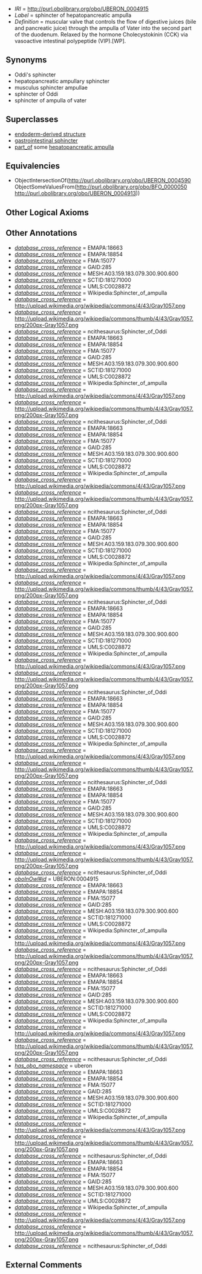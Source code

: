  * *IRI* = http://purl.obolibrary.org/obo/UBERON_0004915
 * *Label* = sphincter of hepatopancreatic ampulla
 * *Definition* = muscular valve that controls the flow of digestive juices (bile and pancreatic juice) through the ampulla of Vater into the second part of the duodenum. Relaxed by the hormone Cholecystokinin (CCK) via vasoactive intestinal polypeptide (VIP).[WP].

## Synonyms

 * Oddi's sphincter
 * hepatopancreatic ampullary sphincter
 * musculus sphincter ampullae
 * sphincter of Oddi
 * sphincter of ampulla of vater

## Superclasses

 * [endoderm-derived structure](../../UBERON/19/UBERON_0004119.md)
 * [gastrointestinal sphincter](../../UBERON/85/UBERON_0011185.md)
 * [part_of](../../BFO/50/BFO_0000050.md) some [hepatopancreatic ampulla](../../UBERON/13/UBERON_0004913.md)

## Equivalencies

 * ObjectIntersectionOf(<http://purl.obolibrary.org/obo/UBERON_0004590> ObjectSomeValuesFrom(<http://purl.obolibrary.org/obo/BFO_0000050> <http://purl.obolibrary.org/obo/UBERON_0004913>))

## Other Logical Axioms


## Other Annotations

 * *[database_cross_reference](../../ef/oboInOwl#hasDbXref.md)* = EMAPA:18663
 * *[database_cross_reference](../../ef/oboInOwl#hasDbXref.md)* = EMAPA:18854
 * *[database_cross_reference](../../ef/oboInOwl#hasDbXref.md)* = FMA:15077
 * *[database_cross_reference](../../ef/oboInOwl#hasDbXref.md)* = GAID:285
 * *[database_cross_reference](../../ef/oboInOwl#hasDbXref.md)* = MESH:A03.159.183.079.300.900.600
 * *[database_cross_reference](../../ef/oboInOwl#hasDbXref.md)* = SCTID:181271000
 * *[database_cross_reference](../../ef/oboInOwl#hasDbXref.md)* = UMLS:C0028872
 * *[database_cross_reference](../../ef/oboInOwl#hasDbXref.md)* = Wikipedia:Sphincter_of_ampulla
 * *[database_cross_reference](../../ef/oboInOwl#hasDbXref.md)* = http://upload.wikimedia.org/wikipedia/commons/4/43/Gray1057.png
 * *[database_cross_reference](../../ef/oboInOwl#hasDbXref.md)* = http://upload.wikimedia.org/wikipedia/commons/thumb/4/43/Gray1057.png/200px-Gray1057.png
 * *[database_cross_reference](../../ef/oboInOwl#hasDbXref.md)* = ncithesaurus:Sphincter_of_Oddi
 * *[database_cross_reference](../../ef/oboInOwl#hasDbXref.md)* = EMAPA:18663
 * *[database_cross_reference](../../ef/oboInOwl#hasDbXref.md)* = EMAPA:18854
 * *[database_cross_reference](../../ef/oboInOwl#hasDbXref.md)* = FMA:15077
 * *[database_cross_reference](../../ef/oboInOwl#hasDbXref.md)* = GAID:285
 * *[database_cross_reference](../../ef/oboInOwl#hasDbXref.md)* = MESH:A03.159.183.079.300.900.600
 * *[database_cross_reference](../../ef/oboInOwl#hasDbXref.md)* = SCTID:181271000
 * *[database_cross_reference](../../ef/oboInOwl#hasDbXref.md)* = UMLS:C0028872
 * *[database_cross_reference](../../ef/oboInOwl#hasDbXref.md)* = Wikipedia:Sphincter_of_ampulla
 * *[database_cross_reference](../../ef/oboInOwl#hasDbXref.md)* = http://upload.wikimedia.org/wikipedia/commons/4/43/Gray1057.png
 * *[database_cross_reference](../../ef/oboInOwl#hasDbXref.md)* = http://upload.wikimedia.org/wikipedia/commons/thumb/4/43/Gray1057.png/200px-Gray1057.png
 * *[database_cross_reference](../../ef/oboInOwl#hasDbXref.md)* = ncithesaurus:Sphincter_of_Oddi
 * *[database_cross_reference](../../ef/oboInOwl#hasDbXref.md)* = EMAPA:18663
 * *[database_cross_reference](../../ef/oboInOwl#hasDbXref.md)* = EMAPA:18854
 * *[database_cross_reference](../../ef/oboInOwl#hasDbXref.md)* = FMA:15077
 * *[database_cross_reference](../../ef/oboInOwl#hasDbXref.md)* = GAID:285
 * *[database_cross_reference](../../ef/oboInOwl#hasDbXref.md)* = MESH:A03.159.183.079.300.900.600
 * *[database_cross_reference](../../ef/oboInOwl#hasDbXref.md)* = SCTID:181271000
 * *[database_cross_reference](../../ef/oboInOwl#hasDbXref.md)* = UMLS:C0028872
 * *[database_cross_reference](../../ef/oboInOwl#hasDbXref.md)* = Wikipedia:Sphincter_of_ampulla
 * *[database_cross_reference](../../ef/oboInOwl#hasDbXref.md)* = http://upload.wikimedia.org/wikipedia/commons/4/43/Gray1057.png
 * *[database_cross_reference](../../ef/oboInOwl#hasDbXref.md)* = http://upload.wikimedia.org/wikipedia/commons/thumb/4/43/Gray1057.png/200px-Gray1057.png
 * *[database_cross_reference](../../ef/oboInOwl#hasDbXref.md)* = ncithesaurus:Sphincter_of_Oddi
 * *[database_cross_reference](../../ef/oboInOwl#hasDbXref.md)* = EMAPA:18663
 * *[database_cross_reference](../../ef/oboInOwl#hasDbXref.md)* = EMAPA:18854
 * *[database_cross_reference](../../ef/oboInOwl#hasDbXref.md)* = FMA:15077
 * *[database_cross_reference](../../ef/oboInOwl#hasDbXref.md)* = GAID:285
 * *[database_cross_reference](../../ef/oboInOwl#hasDbXref.md)* = MESH:A03.159.183.079.300.900.600
 * *[database_cross_reference](../../ef/oboInOwl#hasDbXref.md)* = SCTID:181271000
 * *[database_cross_reference](../../ef/oboInOwl#hasDbXref.md)* = UMLS:C0028872
 * *[database_cross_reference](../../ef/oboInOwl#hasDbXref.md)* = Wikipedia:Sphincter_of_ampulla
 * *[database_cross_reference](../../ef/oboInOwl#hasDbXref.md)* = http://upload.wikimedia.org/wikipedia/commons/4/43/Gray1057.png
 * *[database_cross_reference](../../ef/oboInOwl#hasDbXref.md)* = http://upload.wikimedia.org/wikipedia/commons/thumb/4/43/Gray1057.png/200px-Gray1057.png
 * *[database_cross_reference](../../ef/oboInOwl#hasDbXref.md)* = ncithesaurus:Sphincter_of_Oddi
 * *[database_cross_reference](../../ef/oboInOwl#hasDbXref.md)* = EMAPA:18663
 * *[database_cross_reference](../../ef/oboInOwl#hasDbXref.md)* = EMAPA:18854
 * *[database_cross_reference](../../ef/oboInOwl#hasDbXref.md)* = FMA:15077
 * *[database_cross_reference](../../ef/oboInOwl#hasDbXref.md)* = GAID:285
 * *[database_cross_reference](../../ef/oboInOwl#hasDbXref.md)* = MESH:A03.159.183.079.300.900.600
 * *[database_cross_reference](../../ef/oboInOwl#hasDbXref.md)* = SCTID:181271000
 * *[database_cross_reference](../../ef/oboInOwl#hasDbXref.md)* = UMLS:C0028872
 * *[database_cross_reference](../../ef/oboInOwl#hasDbXref.md)* = Wikipedia:Sphincter_of_ampulla
 * *[database_cross_reference](../../ef/oboInOwl#hasDbXref.md)* = http://upload.wikimedia.org/wikipedia/commons/4/43/Gray1057.png
 * *[database_cross_reference](../../ef/oboInOwl#hasDbXref.md)* = http://upload.wikimedia.org/wikipedia/commons/thumb/4/43/Gray1057.png/200px-Gray1057.png
 * *[database_cross_reference](../../ef/oboInOwl#hasDbXref.md)* = ncithesaurus:Sphincter_of_Oddi
 * *[database_cross_reference](../../ef/oboInOwl#hasDbXref.md)* = EMAPA:18663
 * *[database_cross_reference](../../ef/oboInOwl#hasDbXref.md)* = EMAPA:18854
 * *[database_cross_reference](../../ef/oboInOwl#hasDbXref.md)* = FMA:15077
 * *[database_cross_reference](../../ef/oboInOwl#hasDbXref.md)* = GAID:285
 * *[database_cross_reference](../../ef/oboInOwl#hasDbXref.md)* = MESH:A03.159.183.079.300.900.600
 * *[database_cross_reference](../../ef/oboInOwl#hasDbXref.md)* = SCTID:181271000
 * *[database_cross_reference](../../ef/oboInOwl#hasDbXref.md)* = UMLS:C0028872
 * *[database_cross_reference](../../ef/oboInOwl#hasDbXref.md)* = Wikipedia:Sphincter_of_ampulla
 * *[database_cross_reference](../../ef/oboInOwl#hasDbXref.md)* = http://upload.wikimedia.org/wikipedia/commons/4/43/Gray1057.png
 * *[database_cross_reference](../../ef/oboInOwl#hasDbXref.md)* = http://upload.wikimedia.org/wikipedia/commons/thumb/4/43/Gray1057.png/200px-Gray1057.png
 * *[database_cross_reference](../../ef/oboInOwl#hasDbXref.md)* = ncithesaurus:Sphincter_of_Oddi
 * *[database_cross_reference](../../ef/oboInOwl#hasDbXref.md)* = EMAPA:18663
 * *[database_cross_reference](../../ef/oboInOwl#hasDbXref.md)* = EMAPA:18854
 * *[database_cross_reference](../../ef/oboInOwl#hasDbXref.md)* = FMA:15077
 * *[database_cross_reference](../../ef/oboInOwl#hasDbXref.md)* = GAID:285
 * *[database_cross_reference](../../ef/oboInOwl#hasDbXref.md)* = MESH:A03.159.183.079.300.900.600
 * *[database_cross_reference](../../ef/oboInOwl#hasDbXref.md)* = SCTID:181271000
 * *[database_cross_reference](../../ef/oboInOwl#hasDbXref.md)* = UMLS:C0028872
 * *[database_cross_reference](../../ef/oboInOwl#hasDbXref.md)* = Wikipedia:Sphincter_of_ampulla
 * *[database_cross_reference](../../ef/oboInOwl#hasDbXref.md)* = http://upload.wikimedia.org/wikipedia/commons/4/43/Gray1057.png
 * *[database_cross_reference](../../ef/oboInOwl#hasDbXref.md)* = http://upload.wikimedia.org/wikipedia/commons/thumb/4/43/Gray1057.png/200px-Gray1057.png
 * *[database_cross_reference](../../ef/oboInOwl#hasDbXref.md)* = ncithesaurus:Sphincter_of_Oddi
 * *[oboInOwl#id](../../id/oboInOwl#id.md)* = UBERON:0004915
 * *[database_cross_reference](../../ef/oboInOwl#hasDbXref.md)* = EMAPA:18663
 * *[database_cross_reference](../../ef/oboInOwl#hasDbXref.md)* = EMAPA:18854
 * *[database_cross_reference](../../ef/oboInOwl#hasDbXref.md)* = FMA:15077
 * *[database_cross_reference](../../ef/oboInOwl#hasDbXref.md)* = GAID:285
 * *[database_cross_reference](../../ef/oboInOwl#hasDbXref.md)* = MESH:A03.159.183.079.300.900.600
 * *[database_cross_reference](../../ef/oboInOwl#hasDbXref.md)* = SCTID:181271000
 * *[database_cross_reference](../../ef/oboInOwl#hasDbXref.md)* = UMLS:C0028872
 * *[database_cross_reference](../../ef/oboInOwl#hasDbXref.md)* = Wikipedia:Sphincter_of_ampulla
 * *[database_cross_reference](../../ef/oboInOwl#hasDbXref.md)* = http://upload.wikimedia.org/wikipedia/commons/4/43/Gray1057.png
 * *[database_cross_reference](../../ef/oboInOwl#hasDbXref.md)* = http://upload.wikimedia.org/wikipedia/commons/thumb/4/43/Gray1057.png/200px-Gray1057.png
 * *[database_cross_reference](../../ef/oboInOwl#hasDbXref.md)* = ncithesaurus:Sphincter_of_Oddi
 * *[database_cross_reference](../../ef/oboInOwl#hasDbXref.md)* = EMAPA:18663
 * *[database_cross_reference](../../ef/oboInOwl#hasDbXref.md)* = EMAPA:18854
 * *[database_cross_reference](../../ef/oboInOwl#hasDbXref.md)* = FMA:15077
 * *[database_cross_reference](../../ef/oboInOwl#hasDbXref.md)* = GAID:285
 * *[database_cross_reference](../../ef/oboInOwl#hasDbXref.md)* = MESH:A03.159.183.079.300.900.600
 * *[database_cross_reference](../../ef/oboInOwl#hasDbXref.md)* = SCTID:181271000
 * *[database_cross_reference](../../ef/oboInOwl#hasDbXref.md)* = UMLS:C0028872
 * *[database_cross_reference](../../ef/oboInOwl#hasDbXref.md)* = Wikipedia:Sphincter_of_ampulla
 * *[database_cross_reference](../../ef/oboInOwl#hasDbXref.md)* = http://upload.wikimedia.org/wikipedia/commons/4/43/Gray1057.png
 * *[database_cross_reference](../../ef/oboInOwl#hasDbXref.md)* = http://upload.wikimedia.org/wikipedia/commons/thumb/4/43/Gray1057.png/200px-Gray1057.png
 * *[database_cross_reference](../../ef/oboInOwl#hasDbXref.md)* = ncithesaurus:Sphincter_of_Oddi
 * *[has_obo_namespace](../../ce/oboInOwl#hasOBONamespace.md)* = uberon
 * *[database_cross_reference](../../ef/oboInOwl#hasDbXref.md)* = EMAPA:18663
 * *[database_cross_reference](../../ef/oboInOwl#hasDbXref.md)* = EMAPA:18854
 * *[database_cross_reference](../../ef/oboInOwl#hasDbXref.md)* = FMA:15077
 * *[database_cross_reference](../../ef/oboInOwl#hasDbXref.md)* = GAID:285
 * *[database_cross_reference](../../ef/oboInOwl#hasDbXref.md)* = MESH:A03.159.183.079.300.900.600
 * *[database_cross_reference](../../ef/oboInOwl#hasDbXref.md)* = SCTID:181271000
 * *[database_cross_reference](../../ef/oboInOwl#hasDbXref.md)* = UMLS:C0028872
 * *[database_cross_reference](../../ef/oboInOwl#hasDbXref.md)* = Wikipedia:Sphincter_of_ampulla
 * *[database_cross_reference](../../ef/oboInOwl#hasDbXref.md)* = http://upload.wikimedia.org/wikipedia/commons/4/43/Gray1057.png
 * *[database_cross_reference](../../ef/oboInOwl#hasDbXref.md)* = http://upload.wikimedia.org/wikipedia/commons/thumb/4/43/Gray1057.png/200px-Gray1057.png
 * *[database_cross_reference](../../ef/oboInOwl#hasDbXref.md)* = ncithesaurus:Sphincter_of_Oddi
 * *[database_cross_reference](../../ef/oboInOwl#hasDbXref.md)* = EMAPA:18663
 * *[database_cross_reference](../../ef/oboInOwl#hasDbXref.md)* = EMAPA:18854
 * *[database_cross_reference](../../ef/oboInOwl#hasDbXref.md)* = FMA:15077
 * *[database_cross_reference](../../ef/oboInOwl#hasDbXref.md)* = GAID:285
 * *[database_cross_reference](../../ef/oboInOwl#hasDbXref.md)* = MESH:A03.159.183.079.300.900.600
 * *[database_cross_reference](../../ef/oboInOwl#hasDbXref.md)* = SCTID:181271000
 * *[database_cross_reference](../../ef/oboInOwl#hasDbXref.md)* = UMLS:C0028872
 * *[database_cross_reference](../../ef/oboInOwl#hasDbXref.md)* = Wikipedia:Sphincter_of_ampulla
 * *[database_cross_reference](../../ef/oboInOwl#hasDbXref.md)* = http://upload.wikimedia.org/wikipedia/commons/4/43/Gray1057.png
 * *[database_cross_reference](../../ef/oboInOwl#hasDbXref.md)* = http://upload.wikimedia.org/wikipedia/commons/thumb/4/43/Gray1057.png/200px-Gray1057.png
 * *[database_cross_reference](../../ef/oboInOwl#hasDbXref.md)* = ncithesaurus:Sphincter_of_Oddi

## External Comments

